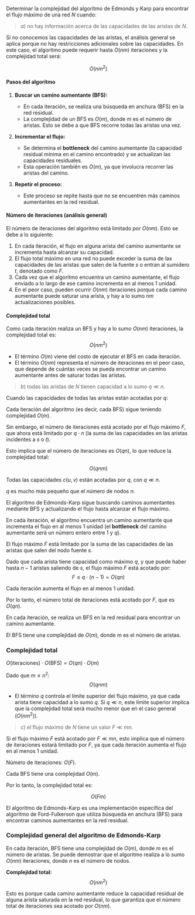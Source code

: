 Determinar la complejidad del algoritmo de Edmonds y Karp para encontrar el flujo máximo de
una red $N$ cuando:

> $a)$ no hay información acerca de las capacidades de las aristas de $N$.

Si no conocemos las capacidades de las aristas, el análisis general se aplica porque no hay restricciones adicionales sobre las capacidades. En este caso, el algoritmo puede requerir hasta $O(nm)$ iteraciones y la complejidad total será:

$$O(nm^2)$$

#### **Pasos del algoritmo**

1. **Buscar un camino aumentante (BFS):**
   - En cada iteración, se realiza una búsqueda en anchura (BFS) en la red residual.
   - La complejidad de un BFS es $O(m)$, donde $m$ es el número de aristas. Esto se debe a que BFS recorre todas las aristas una vez.

2. **Incrementar el flujo:**
   - Se determina el **bottleneck** del camino aumentante (la capacidad residual mínima en el camino encontrado) y se actualizan las capacidades residuales.
   - Esta operación también es $O(m)$, ya que involucra recorrer las aristas del camino.

3. **Repetir el proceso:**
   - Este proceso se repite hasta que no se encuentren más caminos aumentantes en la red residual.

#### **Número de iteraciones (análisis general)**

El número de iteraciones del algoritmo está limitado por $O(nm)$. Esto se debe a lo siguiente:

1. En cada iteración, el flujo en alguna arista del camino aumentante se incrementa hasta alcanzar su capacidad.
2. El flujo total máximo en una red no puede exceder la suma de las capacidades de las aristas que salen de la fuente $s$ o entran al sumidero $t$, denotado como $F$.
3. Cada vez que el algoritmo encuentra un camino aumentante, el flujo enviado a lo largo de ese camino incrementa en al menos $1$ unidad.
4. En el peor caso, pueden ocurrir $O(nm)$ iteraciones porque cada camino aumentante puede saturar una arista, y hay a lo sumo $nm$ actualizaciones posibles.

#### **Complejidad total**

Como cada iteración realiza un BFS y hay a lo sumo $O(nm)$ iteraciones, la complejidad total es:
$$O(nm^2)$$

- El término $O(m)$ viene del costo de ejecutar el BFS en cada iteración.
- El término $O(nm)$ representa el número de iteraciones en el peor caso, que depende de cuántas veces se pueda encontrar un camino aumentante antes de saturar todas las aristas.

> $b)$ todas las aristas de $N$ tienen capacidad a lo sumo $q ≪ n$.

Cuando las capacidades de todas las aristas están acotadas por $q$:

Cada iteración del algoritmo (es decir, cada BFS) sigue teniendo complejidad $O(m)$.

Sin embargo, el número de iteraciones está acotado por el flujo máximo $F$, que ahora está limitado por $q \cdot n$ (la suma de las capacidades en las aristas incidentes a $s$ o $t$).

Esto implica que el número de iteraciones es $O(qn)$, lo que reduce la complejidad total:

$$O(qnm)$$

Todas las capacidades $c(u, v)$ están acotadas por $q$, con $q \ll n$.

$q$ es mucho más pequeño que el número de nodos $n$.

El algoritmo de Edmonds-Karp sigue buscando caminos aumentantes mediante BFS y actualizando el flujo hasta alcanzar el flujo máximo.

En cada iteración, el algoritmo encuentra un camino aumentante que incrementa el flujo en al menos $1$ unidad (el **bottleneck** del camino aumentante será un número entero entre 1 y $q$).

El flujo máximo $F$ está limitado por la suma de las capacidades de las aristas que salen del nodo fuente $s$.

Dado que cada arista tiene capacidad como máximo $q$, y que puede haber hasta $n-1$ aristas saliendo de $s$, el flujo máximo $F$ está acotado por:
$$F \leq q \cdot (n-1) = O(qn)$$

Cada iteración aumenta el flujo en al menos $1$ unidad.

Por lo tanto, el número total de iteraciones está acotado por $F$, que es $O(qn)$.

En cada iteración, se realiza un BFS en la red residual para encontrar un camino aumentante.

El BFS tiene una complejidad de $O(m)$, donde $m$ es el número de aristas.

### **Complejidad total**
$O(\text{iteraciones}) \cdot O(\text{BFS}) = O(qn) \cdot O(m)$

Dado que $m \leq n^2$:
$$O(qnm)$$

* El término $q$ controla el límite superior del flujo máximo, ya que cada arista tiene capacidad a lo sumo $q$. Si $q \ll n$, este límite superior implica que la complejidad total será mucho menor que en el caso general ($O(nm^2)$).

> $c)$ el flujo máximo de $N$ tiene un valor $F ≪ mn$.

Si el flujo máximo $F$ está acotado por $F \ll mn$, esto implica que el número de iteraciones estará limitado por $F$, ya que cada iteración aumenta el flujo en al menos $1$ unidad.

Número de iteraciones: $O(F)$.

Cada BFS tiene una complejidad $O(m)$.

Por lo tanto, la complejidad total es:

$$O(Fm)$$

El algoritmo de Edmonds-Karp es una implementación específica del algoritmo de Ford-Fulkerson que utiliza búsqueda en anchura (BFS) para encontrar caminos aumentantes en la red residual. 

### **Complejidad general del algoritmo de Edmonds-Karp**

En cada iteración, BFS tiene una complejidad de $O(m)$, donde $m$ es el número de aristas. Se puede demostrar que el algoritmo realiza a lo sumo $O(nm)$ iteraciones, donde $n$ es el número de nodos.

**Complejidad total:**  
$$O(nm^2)$$

Esto es porque cada camino aumentante reduce la capacidad residual de alguna arista saturada en la red residual, lo que garantiza que el número total de iteraciones sea acotado por $O(nm)$.